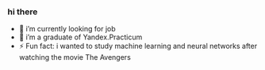 ### hi there 

- 🔭 i’m currently looking for job
- 🌱 i’m a graduate of Yandex.Practicum
- ⚡ Fun fact: i wanted to study machine learning and neural networks after watching the movie The Avengers
